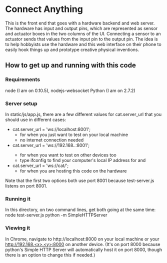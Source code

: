 Connect Anything
================

This is the front end that goes with a hardware backend and web server. The hardware has input and output pins, which are represented as sensor and actuator boxes in the two columns of the UI. Connecting a sensor to an actuator sends that values from the input pin to the output pin. The idea is to help hobbyists use the hardware and this web interface on their phone to easily hook things up and prototype creative physical inventions.

How to get up and running with this code
----------------------------------------

### Requirements
node (I am on 0.10.5), nodejs-websocket
Python (I am on 2.7.2)

### Server setup
In static/js/app.js, there are a few different values for cat.server_url that you should use in different cases:
* cat.server_url = 'ws://localhost:8001';
    - for when you just want to test on your local machine
    - no internet connection needed
* cat.server_url = 'ws://192.168.<x>.<y>:8001';
    - for when you want to test on other devices too
    - type ifconfig to find your computer's local IP address for <x> and <y>
* cat.server_url = 'ws://cat/';
    - for when you are hosting this code on the hardware

Note that the first two options both use port 8001 because test-server.js listens on port 8001.

### Running it
In this directory, on two command lines, get both going at the same time:
node test-server.js
python -m SimpleHTTPServer

### Viewing it
In Chrome, navigate to http://localhost:8000 on your local machine or your http://192.168.<x>.<y>:8000 on another device. (It's on port 8000 because python's Simple HTTP Server will automatically host it on port 8000, though there is an option to change this if needed.)

